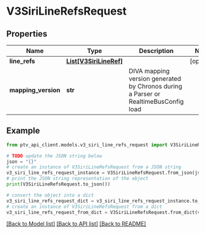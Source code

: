 # V3SiriLineRefsRequest


## Properties

Name | Type | Description | Notes
------------ | ------------- | ------------- | -------------
**line_refs** | [**List[V3SiriLineRef]**](V3SiriLineRef.md) |  | [optional] 
**mapping_version** | **str** | DIVA mapping version generated by Chronos during a Parser or RealtimeBusConfig load | 

## Example

```python
from ptv_api_client.models.v3_siri_line_refs_request import V3SiriLineRefsRequest

# TODO update the JSON string below
json = "{}"
# create an instance of V3SiriLineRefsRequest from a JSON string
v3_siri_line_refs_request_instance = V3SiriLineRefsRequest.from_json(json)
# print the JSON string representation of the object
print(V3SiriLineRefsRequest.to_json())

# convert the object into a dict
v3_siri_line_refs_request_dict = v3_siri_line_refs_request_instance.to_dict()
# create an instance of V3SiriLineRefsRequest from a dict
v3_siri_line_refs_request_from_dict = V3SiriLineRefsRequest.from_dict(v3_siri_line_refs_request_dict)
```
[[Back to Model list]](../README.md#documentation-for-models) [[Back to API list]](../README.md#documentation-for-api-endpoints) [[Back to README]](../README.md)


